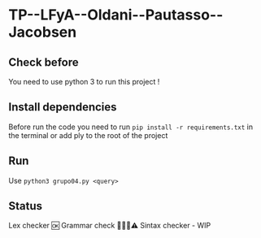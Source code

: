 ﻿# TP--LFyA--Oldani--Pautasso--Jacobsen
## Check before
You need to use python 3 to run this project ! 

## Install dependencies
Before run the code you need to run `pip install -r requirements.txt` in the terminal or add ply to the root of the project

## Run
Use `python3 grupo04.py <query>`

## Status
Lex checker 🆗 
Grammar check 👷🏻‍♂️⚠️
Sintax checker - WIP


